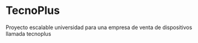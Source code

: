 # TecnoPlus
Proyecto escalable universidad para una empresa de venta de dispositivos llamada tecnoplus
